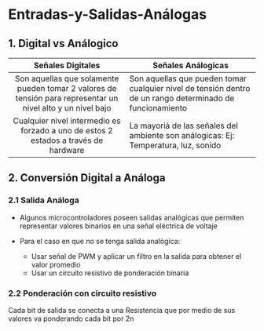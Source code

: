 # Entradas-y-Salidas-Análogas

## 1. Digital vs Análogico

|                                               Señales Digitales                                              | Señales Análogicas                                                                                         |
|:------------------------------------------------------------------------------------------------------------:|------------------------------------------------------------------------------------------------------------|
| Son aquellas que solamente pueden tomar 2  valores de tensión para representar un nivel alto y un nivel bajo | Son aquellas que pueden tomar cualquier nivel de tensión dentro  de un rango determinado de funcionamiento |
|             Cualquier nivel intermedio es forzado a uno de estos 2  estados a través de hardware             | La mayoriá de las señales del ambiente son análogicas:  Ej: Temperatura, luz, sonido                       |

## 2. Conversión Digital a Análoga 

### 2.1 Salida Análoga 

- Algunos microcontroladores poseen salidas analógicas que permiten representar valores binarios en una señal eléctrica de voltaje

- Para el caso en que no se tenga salida analógica:
  - Usar señal de PWM y aplicar un filtro en la salida para obtener el valor promedio
  - Usar un circuito resistivo de ponderación binaria

### 2.2 Ponderación con circuito resistivo 

Cada bit de salida se conecta a una Resistencia que por medio de sus valores va ponderando cada bit por 2n 
